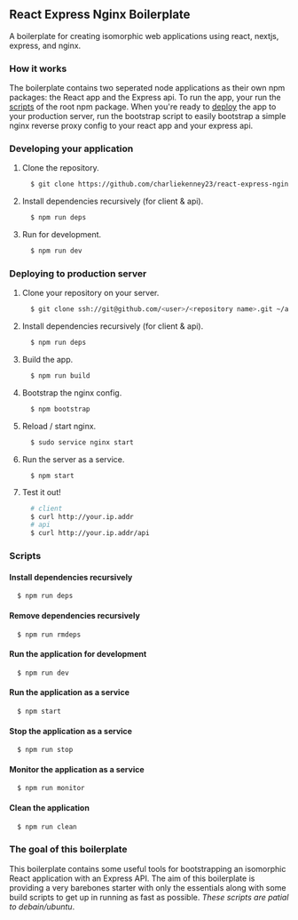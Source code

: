 ## React Express Nginx Boilerplate
A boilerplate for creating isomorphic web applications using react, nextjs, express, and nginx.

### How it works
The boilerplate contains two seperated node applications as their own npm packages: the React app and the Express api. To run the app, your run the [scripts](#scripts) of the root npm package. When you're ready to [deploy](Deploying-to-production-server) the app to your production server, run the bootstrap script to easily bootstrap a simple nginx reverse proxy config to your react app and your express api.

### Developing your application
1. Clone the repository.
   ```bash
     $ git clone https://github.com/charliekenney23/react-express-nginx-boilerplate.git
   ```
2. Install dependencies recursively (for client & api).
   ```bash
     $ npm run deps
   ```
3. Run for development.
   ```bash
     $ npm run dev
   ```

### Deploying to production server
1. Clone your repository on your server.
   ```bash
     $ git clone ssh://git@github.com/<user>/<repository name>.git ~/app
   ```
2. Install dependencies recursively (for client & api).
   ```bash
     $ npm run deps
   ```
3. Build the app.
   ```bash
     $ npm run build
   ```
4. Bootstrap the nginx config.
   ```bash
     $ npm bootstrap
   ```
5. Reload / start nginx.
   ```bash
     $ sudo service nginx start 
   ```
6. Run the server as a service.
   ```
     $ npm start
   ```
7. Test it out!
   ```bash
     # client
     $ curl http://your.ip.addr
     # api
     $ curl http://your.ip.addr/api
   ```
   
### Scripts
#### Install dependencies recursively
```
  $ npm run deps
```
#### Remove dependencies recursively
```
  $ npm run rmdeps
```
#### Run the application for development
```
  $ npm run dev
```
#### Run the application as a service
```
  $ npm start
```
#### Stop the application as a service
```
  $ npm run stop
```
#### Monitor the application as a service
```
  $ npm run monitor
```
#### Clean the application
```bash
  $ npm run clean
```


### The goal of this boilerplate
This boilerplate contains some useful tools for bootstrapping an isomorphic React application with an Express API. The aim of this boilerplate is providing a very barebones starter with only the essentials along with some build scripts to get up in running as fast as possible. *These scripts are patial to debain/ubuntu*.


